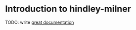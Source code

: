 # Introduction to hindley-milner

TODO: write [great documentation](http://jacobian.org/writing/what-to-write/)
